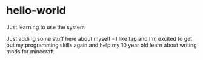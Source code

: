 # hello-world
Just learning to use the system

Just adding some stuff here about myself - I like tap and I'm excited to get out my programming skills again
and help my 10 year old learn about writing mods for minecraft
